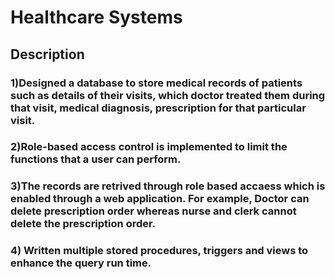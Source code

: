# Healthcare Systems
## Description
### 1)Designed a database to store medical records of patients such as details of their visits, which doctor treated them during that visit, medical diagnosis, prescription for   that particular visit.  
### 2)Role-based access control is implemented to limit the functions that a user can perform.
### 3)The records are retrived through role based accaess which is enabled through a web application. For example, Doctor can delete prescription order whereas nurse and clerk cannot delete the prescription order.
### 4) Written multiple stored procedures, triggers and views to enhance the query run time.
